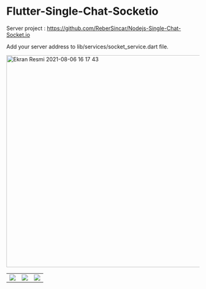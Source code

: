 # Flutter-Single-Chat-Socketio

Server project : https://github.com/ReberSincar/Nodejs-Single-Chat-Socket.io

Add your server address to lib/services/socket_service.dart file.

<img width="554" alt="Ekran Resmi 2021-08-06 16 17 43" src="https://user-images.githubusercontent.com/36922746/128516184-1b4be123-fe0c-4aeb-a369-9b6180bb241a.png">


<table>
  <tr>
    <td>
      <img src="https://user-images.githubusercontent.com/36922746/128515515-7aa1396b-13d9-4c66-a181-fb0e2a154861.png" />
    </td>
    <td>
      <img src="https://user-images.githubusercontent.com/36922746/128515525-ae727c69-1db1-4523-aba8-134147d03341.png" />
    </td>
    <td>
      <img src="https://user-images.githubusercontent.com/36922746/128515531-427c3c9d-e25b-4787-856d-506d5c01ae67.png" />
    </td>
  </tr>
</table>
